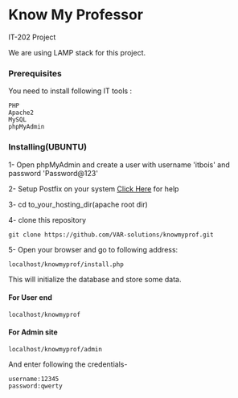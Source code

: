 # Know My Professor
IT-202 Project

We are using LAMP stack for this project.
### Prerequisites

You need to install following IT tools :
```
PHP
Apache2
MySQL
phpMyAdmin
```
### Installing(UBUNTU)

1- Open phpMyAdmin and create a user with username 'itbois' and password 'Password@123'

2- Setup Postfix on your system <a href="https://opensourceinside.blogspot.com/2016/09/how-to-install-and-configure-postfix-to.html">Click Here</a> for help

3- cd to_your_hosting_dir(apache root dir)

4- clone this repository

```
git clone https://github.com/VAR-solutions/knowmyprof.git
```
5- Open your browser and go to following address:
```
localhost/knowmyprof/install.php
```
This will initialize the database and store some data.

#### For User end
```
localhost/knowmyprof
```
#### For Admin site
```
localhost/knowmyprof/admin
```
And enter following the credentials-
```
username:12345
password:qwerty
```
